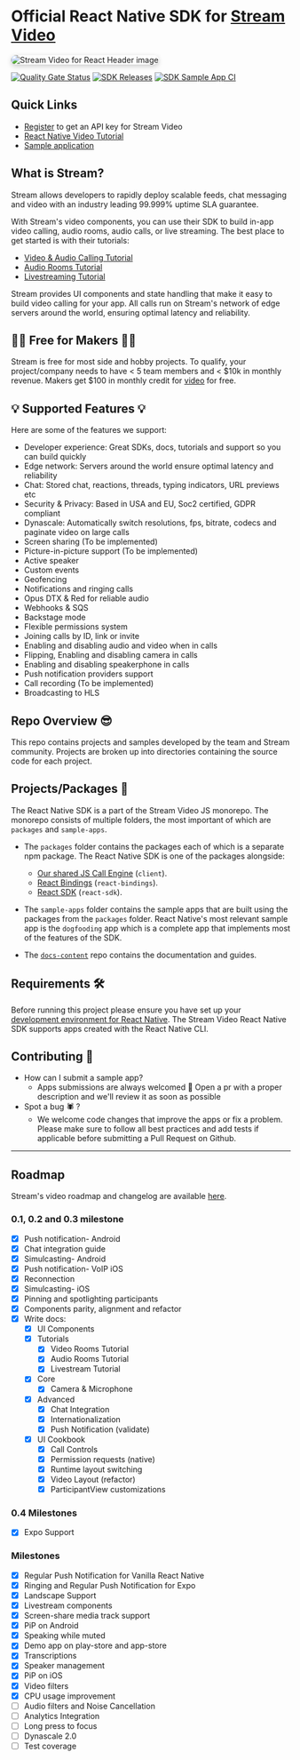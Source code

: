 # Official React Native SDK for [Stream Video](https://getstream.io/video/sdk/react-native/)

<img src="https://github.com/GetStream/stream-video-js/assets/11586388/954bab42-303d-45a7-843f-ab244a994b82" alt="Stream Video for React Header image" style="box-shadow: 0 3px 10px rgb(0 0 0 / 0.2); border-radius: 1rem" />

[![Quality Gate Status](https://sonarcloud.io/api/project_badges/measure?project=GetStream_stream-video-js&metric=alert_status&token=fdc1439303911957da9c7ff2ce505f94c3c14d36)](https://sonarcloud.io/summary/new_code?id=GetStream_stream-video-js)
[![SDK Releases](https://img.shields.io/github/v/release/GetStream/stream-video-js)](https://github.com/GetStream/stream-video-js/releases)
[![SDK Sample App CI](https://github.com/GetStream/stream-video-js/workflows/React%20Native%20Dogfood%20Release/badge.svg)](https://github.com/GetStream/stream-video-js/actions/workflows/react-native-workflow.yml)

## **Quick Links**

- [Register](https://getstream.io/chat/trial/) to get an API key for Stream Video
- [React Native Video Tutorial](https://getstream.io/video/sdk/reactnative/tutorial/video-calling/)
- [Sample application](https://github.com/GetStream/stream-video-js/tree/main/sample-apps/react-native/dogfood)

## **What is Stream?**

Stream allows developers to rapidly deploy scalable feeds, chat messaging and video with an industry leading 99.999% uptime SLA guarantee.

With Stream's video components, you can use their SDK to build in-app video calling, audio rooms, audio calls, or live streaming. The best place to get started is with their tutorials:

- [Video & Audio Calling Tutorial](https://getstream.io/video/sdk/reactnative/tutorial/video-calling/)
- [Audio Rooms Tutorial](https://getstream.io/video/sdk/reactnative/tutorial/audio-room/)
- [Livestreaming Tutorial](https://getstream.io/video/sdk/reactnative/tutorial/livestreaming/)

Stream provides UI components and state handling that make it easy to build video calling for your app. All calls run on Stream's network of edge servers around the world, ensuring optimal latency and reliability.

## 👩‍💻 Free for Makers 👨‍💻

Stream is free for most side and hobby projects. To qualify, your project/company needs to have < 5 team members and < $10k in monthly revenue. Makers get $100 in monthly credit for [video](https://getstream.io/video/) for free.

## 💡 Supported Features 💡

Here are some of the features we support:

- Developer experience: Great SDKs, docs, tutorials and support so you can build quickly
- Edge network: Servers around the world ensure optimal latency and reliability
- Chat: Stored chat, reactions, threads, typing indicators, URL previews etc
- Security & Privacy: Based in USA and EU, Soc2 certified, GDPR compliant
- Dynascale: Automatically switch resolutions, fps, bitrate, codecs and paginate video on large calls
- Screen sharing (To be implemented)
- Picture-in-picture support (To be implemented)
- Active speaker
- Custom events
- Geofencing
- Notifications and ringing calls
- Opus DTX & Red for reliable audio
- Webhooks & SQS
- Backstage mode
- Flexible permissions system
- Joining calls by ID, link or invite
- Enabling and disabling audio and video when in calls
- Flipping, Enabling and disabling camera in calls
- Enabling and disabling speakerphone in calls
- Push notification providers support
- Call recording (To be implemented)
- Broadcasting to HLS

## **Repo Overview** 😎

This repo contains projects and samples developed by the team and Stream community.
Projects are broken up into directories containing the source code for each project.

## **Projects/Packages 🚀**

The React Native SDK is a part of the Stream Video JS monorepo.
The monorepo consists of multiple folders, the most important of which are `packages` and `sample-apps`.

- The `packages` folder contains the packages each of which is a separate npm package. The React Native SDK is one of the packages alongside:
  - [Our shared JS Call Engine](https://github.com/GetStream/stream-video-js/tree/main/packages/client) (`client`).
  - [React Bindings](../react-bindings) (`react-bindings`).
  - [React SDK](../react-sdk#official-react-sdk-for-stream-video) (`react-sdk`).
- The `sample-apps` folder contains the sample apps that are built using the packages from the `packages` folder.
  React Native's most relevant sample app is the `dogfooding` app which is a complete app that implements most of the features of the SDK.

- The [`docs-content`](https://github.com/GetStream/docs-content/tree/main/chat-sdk/react-native) repo contains the documentation and guides.

## **Requirements** 🛠

Before running this project please ensure you have set up your [development environment for React Native](https://reactnative.dev/docs/environment-setup).
The Stream Video React Native SDK supports apps created with the React Native CLI.

## **Contributing** 🤝

- How can I submit a sample app?
  - Apps submissions are always welcomed 🥳 Open a pr with a proper description and we'll review it as soon as possible
- Spot a bug 🕷 ?
  - We welcome code changes that improve the apps or fix a problem. Please make sure to follow all best practices and add tests if applicable before submitting a Pull Request on Github.

---

## Roadmap

Stream's video roadmap and changelog are available [here](https://github.com/GetStream/protocol/discussions/127).

### 0.1, 0.2 and 0.3 milestone

- [x] Push notification- Android
- [x] Chat integration guide
- [x] Simulcasting- Android
- [x] Push notification- VoIP iOS
- [x] Reconnection
- [x] Simulcasting- iOS
- [x] Pinning and spotlighting participants
- [x] Components parity, alignment and refactor
- [x] Write docs:
  - [x] UI Components
  - [x] Tutorials
    - [x] Video Rooms Tutorial
    - [x] Audio Rooms Tutorial
    - [x] Livestream Tutorial
  - [x] Core
    - [x] Camera & Microphone
  - [x] Advanced
    - [x] Chat Integration
    - [x] Internationalization
    - [x] Push Notification (validate)
  - [x] UI Cookbook
    - [x] Call Controls
    - [x] Permission requests (native)
    - [x] Runtime layout switching
    - [x] Video Layout (refactor)
    - [x] ParticipantView customizations

### 0.4 Milestones

- [x] Expo Support

### Milestones

- [x] Regular Push Notification for Vanilla React Native
- [x] Ringing and Regular Push Notification for Expo
- [x] Landscape Support
- [x] Livestream components
- [x] Screen-share media track support
- [x] PiP on Android
- [x] Speaking while muted
- [x] Demo app on play-store and app-store
- [x] Transcriptions
- [x] Speaker management
- [x] PiP on iOS
- [x] Video filters
- [x] CPU usage improvement
- [ ] Audio filters and Noise Cancellation
- [ ] Analytics Integration
- [ ] Long press to focus
- [ ] Dynascale 2.0
- [ ] Test coverage
